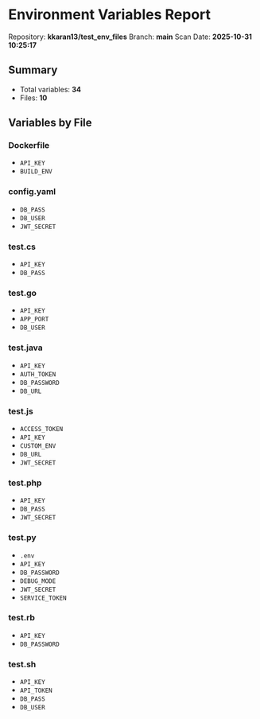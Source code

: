 # Environment Variables Report
Repository: **kkaran13/test_env_files**
Branch: **main**
Scan Date: **2025-10-31 10:25:17**

## Summary
- Total variables: **34**
- Files: **10**

## Variables by File
### Dockerfile
- `API_KEY`
- `BUILD_ENV`

### config.yaml
- `DB_PASS`
- `DB_USER`
- `JWT_SECRET`

### test.cs
- `API_KEY`
- `DB_PASS`

### test.go
- `API_KEY`
- `APP_PORT`
- `DB_USER`

### test.java
- `API_KEY`
- `AUTH_TOKEN`
- `DB_PASSWORD`
- `DB_URL`

### test.js
- `ACCESS_TOKEN`
- `API_KEY`
- `CUSTOM_ENV`
- `DB_URL`
- `JWT_SECRET`

### test.php
- `API_KEY`
- `DB_PASS`
- `JWT_SECRET`

### test.py
- `.env`
- `API_KEY`
- `DB_PASSWORD`
- `DEBUG_MODE`
- `JWT_SECRET`
- `SERVICE_TOKEN`

### test.rb
- `API_KEY`
- `DB_PASSWORD`

### test.sh
- `API_KEY`
- `API_TOKEN`
- `DB_PASS`
- `DB_USER`
